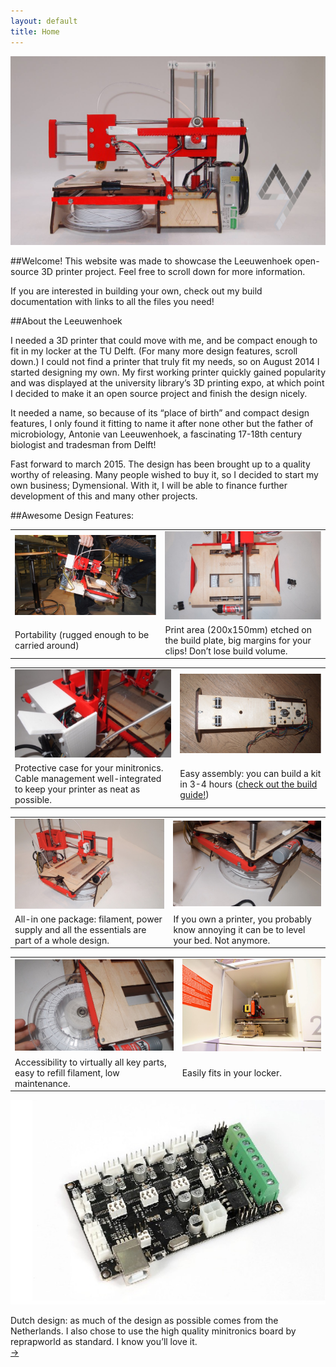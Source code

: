```yaml
---
layout: default
title: Home
---
```



![header](/imgs/header.jpg "header")

##Welcome!
This website was made to showcase the Leeuwenhoek open-source 3D printer project. Feel free to scroll down for more information. 

If you are interested in building your own, check out my build documentation with links to all the files you need!

##About the Leeuwenhoek

I needed a 3D printer that could move with me, and be compact enough to fit in my locker at the TU Delft. (For many more design features, scroll down.)
I could not find a printer that truly fit my needs, so on August 2014 I started designing my own. My first working printer quickly gained popularity and was displayed at the university library’s 3D printing expo, at which point I decided to make it an open source project and finish the design nicely.

It needed a name, so because of its “place of birth” and compact design features, I only found it fitting to name it after none other but the father of microbiology, Antonie van Leeuwenhoek, a fascinating 17-18th century biologist and tradesman from Delft!

Fast forward to march 2015. The design has been brought up to a quality worthy of releasing. Many people wished to buy it, so I decided to start my own business; Dymensional. With it, I will be able to finance further development of this and many other projects.


##Awesome Design Features:

<table>
<tr>
     <td class="tab"><img src="/imgs/portability.jpg" alt="Portability"></td>
     <td class="tab"><img src="/imgs/printaera.jpg" alt="Print aera"></td>
</tr>
   <tr>
       <td class="tab">Portability (rugged enough to be carried around)</td>
       <td class="tab">Print area (200x150mm) etched on the build plate, big margins for your clips! Don’t lose build volume.</td>
   </tr>
</table>
<table>
	<tr>
     <td class="tab"><img src="/imgs/minitronic.jpg" alt="minitronic"></td>
     <td class="tab"><img src="/imgs/assembly.jpg" alt="Build"></td>
</tr>
   <tr>
       <td class="tab">Protective case for your minitronics. Cable management well-integrated to keep your printer as neat as possible.</td>
       <td class="tab">Easy assembly: you can build a kit in 3-4 hours (<a href="http://dymensional.github.io/build/">check out the build guide!</a>)</td>
   </tr>
</table>
<table>
	<tr>
     <td class="tab"><img src="/imgs/print1.jpg" alt="printer"></td>
     <td class="tab"><img src="/imgs/print2.jpg" alt="printer"></td>
</tr>
   <tr>
       <td class="tab">All-in one package: filament, power supply and all the essentials are part of a whole design.</td>
       <td class="tab">If you own a printer, you probably know annoying it can be to level your bed. Not anymore.</td>
   </tr>
</table>
<table>
	<tr>
     <td class="tab"><img src="/imgs/print3.jpg" alt="printer"></td>
     <td class="tab"><img src="/imgs/locker.jpg" alt="locker"></td>
</tr>
   <tr>
       <td class="tab">Accessibility to virtually all key parts, easy to refill filament, low maintenance.</td>
       <td class="tab">Easily fits in your locker.</td>
   </tr>
</table>

![Mainboard](/imgs/mainboard.jpg "mainboard")

Dutch design: as much of the design as possible comes from the Netherlands. I also chose to use the high quality minitronics board by reprapworld as standard. I know you’ll love it.</br>
<a class="arrow-link" href="/services">
&#x2192;
</a>
